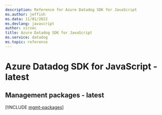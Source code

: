 ```yaml
---
description: Reference for Azure Datadog SDK for JavaScript
ms.author: jeffish
ms.data: 11/01/2022
ms.devlang: javascript
author: xirzec
title: Azure Datadog SDK for JavaScript
ms.service: datadog
ms.topic: reference
---
```

# Azure Datadog SDK for JavaScript - latest

## Management packages - latest
[!INCLUDE [mgmt-packages](datadog-mgmt-index.md)]
